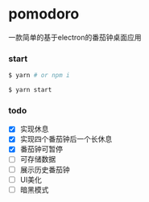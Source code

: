 # pomodoro
一款简单的基于electron的番茄钟桌面应用

### start

```bash
$ yarn # or npm i

$ yarn start
```
### todo

- [x] 实现休息
- [x] 实现四个番茄钟后一个长休息
- [x] 番茄钟可暂停
- [ ] 可存储数据
- [ ] 展示历史番茄钟
- [ ] UI美化
- [ ] 暗黑模式
